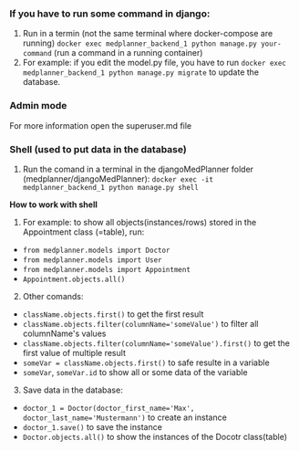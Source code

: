 ### If you have to run some command in django:

1. Run in a termin (not the same terminal where docker-compose are running) 
`docker exec medplanner_backend_1 python manage.py your-command` (run a command in a running container)
2. For example: if you edit the model.py file, you have to run 
`docker exec medplanner_backend_1 python manage.py migrate` to update the database.


### Admin mode
For more information open the superuser.md file

### Shell (used to put data in the database)
1. Run the comand in a terminal in the djangoMedPlanner folder (medplanner/djangoMedPlanner):
`docker exec -it medplanner_backend_1 python manage.py shell`

**How to work with shell**
1. For example: to show all objects(instances/rows) stored in the Appointment class (=table), run:
* `from medplanner.models import Doctor`
* `from medplanner.models import User`
* `from medplanner.models import Appointment`
* `Appointment.objects.all()`
2. Other comands:
* `className.objects.first()` to get the first result
* `className.objects.filter(columnName='someValue')` to filter all columnName's values
* `className.objects.filter(columnName='someValue').first()` to get the first value of multiple result
* `someVar = className.objects.first()` to safe resulte in a variable
* `someVar`, `someVar.id` to show all or some data of the variable 
3. Save data in the database:
* `doctor_1 = Doctor(doctor_first_name='Max', doctor_last_name='Mustermann')` to create an instance
* `doctor_1.save()` to save the instance 
* `Doctor.objects.all()` to show the instances of the Docotr class(table)